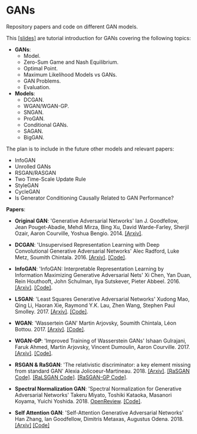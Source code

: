 # GANs
Repository papers and code on different GAN models.

This [[slides]](https://github.com/AdalbertoCq/GANs/blob/master/slides/GANs_Slides.pdf) are tutorial introduction for GANs covering the following topics:
* __GANs__:
  * Model.
  * Zero-Sum Game and Nash Equilibrium.
  * Optimal Point.
  * Maximum Likelihood Models vs GANs.
  * GAN Problems.
  * Evaluation.
* __Models__:
  * DCGAN.
  * WGAN/WGAN-GP.
  * SNGAN.
  * ProGAN.
  * Conditional GANs.
  * SAGAN.
  * BigGAN.

The plan is to include in the future other models and relevant papers:
 * InfoGAN
 * Unrolled GANs
 * RSGAN/RASGAN
 * Two Time-Scale Update Rule
 * StyleGAN
 * CycleGAN
 * Is Generator Conditioning Causally Related to GAN Performance?

__Papers__:

* __Original GAN__: 'Generative Adversarial Networks' Ian J. Goodfellow, Jean Pouget-Abadie, Mehdi Mirza, Bing Xu, David Warde-Farley, Sherjil Ozair, Aaron Courville, Yoshua Bengio. 2014. [[Arxiv]](https://arxiv.org/pdf/1406.2661.pdf).

* __DCGAN__: 'Unsupervised Representation Learning with Deep Convolutional Generative Adversarial Networks' Alec Radford, Luke Metz, Soumith Chintala. 2016. [[Arxiv]](https://arxiv.org/abs/1511.06434). [[Code]](https://github.com/AdalbertoCq/GANs/blob/master/gans/DCGAN.py).

* __InfoGAN__: 'InfoGAN: Interpretable Representation Learning by Information Maximizing Generative Adversarial Nets' Xi Chen, Yan Duan, Rein Houthooft, John Schulman, Ilya Sutskever, Pieter Abbeel. 2016. [[Arxiv]](https://arxiv.org/abs/1606.03657). [[Code]](https://github.com/AdalbertoCq/GANs/blob/master/gans/InfoGAN.py).

* __LSGAN__: 'Least Squares Generative Adversarial Networks' Xudong Mao, Qing Li, Haoran Xie, Raymond Y.K. Lau, Zhen Wang, Stephen Paul Smolley. 2017. [[Arxiv]](https://arxiv.org/abs/1611.04076). [[Code]](https://github.com/AdalbertoCq/GANs/blob/master/gans/LSGAN.py).

* __WGAN__: 'Wassertein GAN' Martin Arjovsky, Soumith Chintala, Léon Bottou. 2017. [[Arxiv]](https://arxiv.org/abs/1701.07875). [[Code]](https://github.com/AdalbertoCq/GANs/blob/master/gans/WGAN.py).

* __WGAN-GP__: 'Improved Training of Wasserstein GANs' Ishaan Gulrajani, Faruk Ahmed, Martin Arjovsky, Vincent Dumoulin, Aaron Courville. 2017. [[Arxiv]](https://arxiv.org/abs/1704.00028). [[Code]](https://github.com/AdalbertoCq/GANs/blob/master/gans/WGAN_GP.py).

* __RSGAN & RaSGAN__: 'The relativistic discriminator: a key element missing from standard GAN' Alexia Jolicoeur-Martineau. 2018. [[Arxiv]](https://arxiv.org/abs/1807.00734). [[RaSGAN Code]](https://github.com/AdalbertoCq/GANs/blob/master/gans/RaSGAN.py). [[RaLSGAN Code]](https://github.com/AdalbertoCq/GANs/blob/master/gans/RaLSGAN.py). [[RaSGAN-GP Code]](https://github.com/AdalbertoCq/GANs/blob/master/gans/RaSGAN_GP.py).

* __Spectral Normalization GAN__: 'Spectral Normalization for Generative Adversarial Networks' Takeru Miyato, Toshiki Kataoka, Masanori Koyama, Yuichi Yoshida. 2018. [OpenReview](https://openreview.net/forum?id=B1QRgziT-). [[Code]](https://github.com/AdalbertoCq/GANs/blob/master/gans/SNGAN.py).

* __Self Attention GAN__: 'Self-Attention Generative Adversarial Networks' Han Zhang, Ian Goodfellow, Dimitris Metaxas, Augustus Odena. 2018. [[Arxiv]](https://arxiv.org/abs/1805.08318) [[Code]](https://github.com/AdalbertoCq/GANs/blob/master/gans/SAGAN.py)
